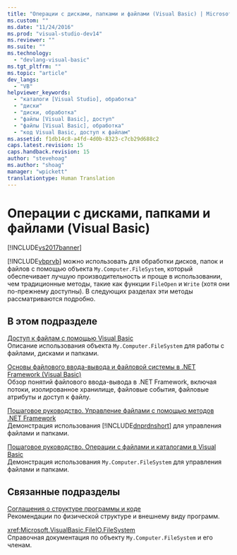 ```yaml
---
title: "Операции с дисками, папками и файлами (Visual Basic) | Microsoft Docs"
ms.custom: ""
ms.date: "11/24/2016"
ms.prod: "visual-studio-dev14"
ms.reviewer: ""
ms.suite: ""
ms.technology: 
  - "devlang-visual-basic"
ms.tgt_pltfrm: ""
ms.topic: "article"
dev_langs: 
  - "VB"
helpviewer_keywords: 
  - "каталоги [Visual Studio], обработка"
  - "диски"
  - "диски, обработка"
  - "файлы [Visual Basic], доступ"
  - "файлы [Visual Basic], обработка"
  - "код Visual Basic, доступ к файлам"
ms.assetid: f1db14c8-a4fd-4d0b-8323-c7cb29d688c2
caps.latest.revision: 15
caps.handback.revision: 15
author: "stevehoag"
ms.author: "shoag"
manager: "wpickett"
translationtype: Human Translation
---
```

# Операции с дисками, папками и файлами (Visual Basic)
[!INCLUDE[vs2017banner](../../../../csharp/includes/vs2017banner.md)]

[!INCLUDE[vbprvb](../../../../csharp/programming-guide/concepts/linq/includes/vbprvb_md.md)] можно использовать для обработки дисков, папок и файлов с помощью объекта `My.Computer.FileSystem`, который обеспечивает лучшую производительность и проще в использовании, чем традиционные методы, такие как функции `FileOpen` и `Write` \(хотя они по\-прежнему доступны\).  В следующих разделах эти методы рассматриваются подробно.  
  
## В этом подразделе  
 [Доступ к файлам с помощью Visual Basic](../../../../visual-basic/developing-apps/programming/drives-directories-files/file-access.md)  
 Описание использования объекта `My.Computer.FileSystem` для работы с файлами, дисками и папками.  
  
 [Основы файлового ввода\-вывода и файловой системы в .NET Framework \(Visual Basic\)](../../../../visual-basic/developing-apps/programming/drives-directories-files/basics-of-net-framework-file-io-and-the-file-system.md)  
 Обзор понятий файлового ввода\-вывода в .NET Framework, включая потоки, изолированное хранилище, файловые события, файловые атрибуты и доступ к файлу.  
  
 [Пошаговое руководство. Управление файлами с помощью методов .NET Framework](../../../../visual-basic/developing-apps/programming/drives-directories-files/walkthrough-manipulating-files-by-using-net-framework-methods.md)  
 Демонстрация использования [!INCLUDE[dnprdnshort](../../../../csharp/getting-started/includes/dnprdnshort_md.md)] для управления файлами и папками.  
  
 [Пошаговое руководство. Операции с файлами и каталогами в Visual Basic](../../../../visual-basic/developing-apps/programming/drives-directories-files/walkthrough-manipulating-files-and-directories.md)  
 Демонстрация использования `My.Computer.FileSystem` для управления файлами и папками.  
  
## Связанные подразделы  
 [Соглашения о структуре программы и коде](../../../../visual-basic/programming-guide/program-structure/program-structure-and-code-conventions.md)  
 Рекомендации по физической структуре и внешнему виду программ.  
  
 <xref:Microsoft.VisualBasic.FileIO.FileSystem>  
 Справочная документация по объекту `My.Computer.FileSystem` и его членам.